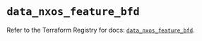 # `data_nxos_feature_bfd`

Refer to the Terraform Registry for docs: [`data_nxos_feature_bfd`](https://registry.terraform.io/providers/ciscodevnet/nxos/0.5.10/docs/data-sources/feature_bfd).
